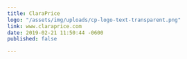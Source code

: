 ```yaml
---
title: ClaraPrice
logo: "/assets/img/uploads/cp-logo-text-transparent.png"
link: www.claraprice.com
date: 2019-02-21 11:50:44 -0600
published: false

---
```

